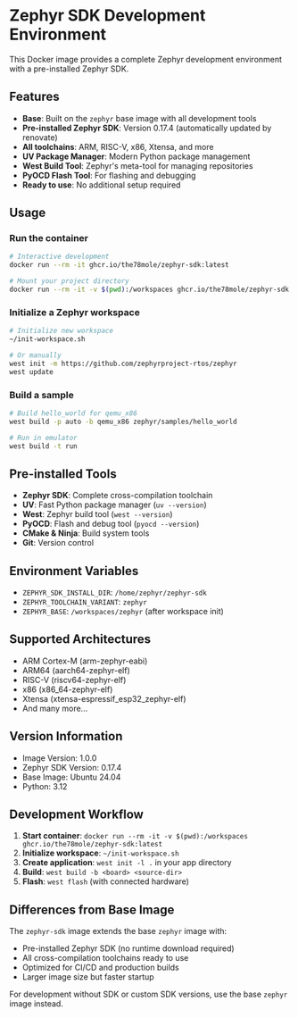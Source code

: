 # Zephyr SDK Development Environment

This Docker image provides a complete Zephyr development environment with a pre-installed Zephyr SDK.

## Features

- **Base**: Built on the `zephyr` base image with all development tools
- **Pre-installed Zephyr SDK**: Version 0.17.4 (automatically updated by renovate)
- **All toolchains**: ARM, RISC-V, x86, Xtensa, and more
- **UV Package Manager**: Modern Python package management
- **West Build Tool**: Zephyr's meta-tool for managing repositories
- **PyOCD Flash Tool**: For flashing and debugging
- **Ready to use**: No additional setup required

## Usage

### Run the container

```bash
# Interactive development
docker run --rm -it ghcr.io/the78mole/zephyr-sdk:latest

# Mount your project directory
docker run --rm -it -v $(pwd):/workspaces ghcr.io/the78mole/zephyr-sdk:latest
```

### Initialize a Zephyr workspace

```bash
# Initialize new workspace
~/init-workspace.sh

# Or manually
west init -m https://github.com/zephyrproject-rtos/zephyr
west update
```

### Build a sample

```bash
# Build hello_world for qemu_x86
west build -p auto -b qemu_x86 zephyr/samples/hello_world

# Run in emulator
west build -t run
```

## Pre-installed Tools

- **Zephyr SDK**: Complete cross-compilation toolchain
- **UV**: Fast Python package manager (`uv --version`)
- **West**: Zephyr build tool (`west --version`)
- **PyOCD**: Flash and debug tool (`pyocd --version`)
- **CMake & Ninja**: Build system tools
- **Git**: Version control

## Environment Variables

- `ZEPHYR_SDK_INSTALL_DIR`: `/home/zephyr/zephyr-sdk`
- `ZEPHYR_TOOLCHAIN_VARIANT`: `zephyr`
- `ZEPHYR_BASE`: `/workspaces/zephyr` (after workspace init)

## Supported Architectures

- ARM Cortex-M (arm-zephyr-eabi)
- ARM64 (aarch64-zephyr-elf)
- RISC-V (riscv64-zephyr-elf)
- x86 (x86_64-zephyr-elf)
- Xtensa (xtensa-espressif_esp32_zephyr-elf)
- And many more...

## Version Information

- Image Version: 1.0.0
- Zephyr SDK Version: 0.17.4
- Base Image: Ubuntu 24.04
- Python: 3.12

## Development Workflow

1. **Start container**: `docker run --rm -it -v $(pwd):/workspaces ghcr.io/the78mole/zephyr-sdk:latest`
2. **Initialize workspace**: `~/init-workspace.sh`
3. **Create application**: `west init -l .` in your app directory
4. **Build**: `west build -b <board> <source-dir>`
5. **Flash**: `west flash` (with connected hardware)

## Differences from Base Image

The `zephyr-sdk` image extends the base `zephyr` image with:

- Pre-installed Zephyr SDK (no runtime download required)
- All cross-compilation toolchains ready to use
- Optimized for CI/CD and production builds
- Larger image size but faster startup

For development without SDK or custom SDK versions, use the base `zephyr` image instead.
